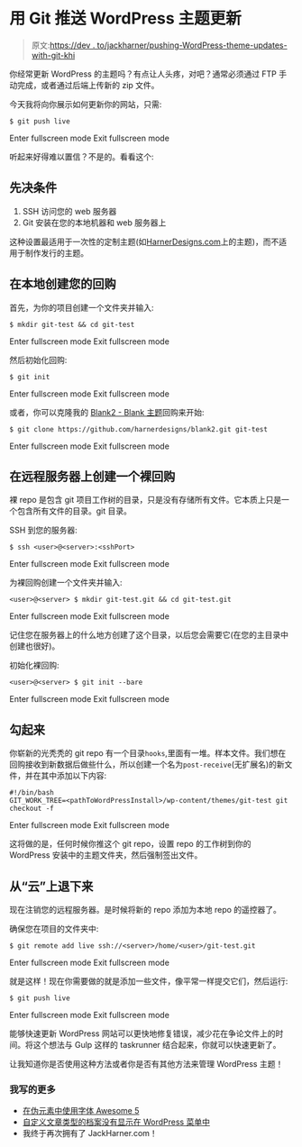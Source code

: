# 用 Git 推送 WordPress 主题更新

> 原文:[https://dev . to/jackharner/pushing-WordPress-theme-updates-with-git-khi](https://dev.to/jackharner/pushing-wordpress-theme-updates-with-git-khi)

你经常更新 WordPress 的主题吗？有点让人头疼，对吧？通常必须通过 FTP 手动完成，或者通过后端上传新的 zip 文件。

今天我将向你展示如何更新你的网站，只需:

```
$ git push live 
```

Enter fullscreen mode Exit fullscreen mode

听起来好得难以置信？不是的。看看这个:

## 先决条件

1) SSH 访问您的 web 服务器
2) Git 安装在您的本地机器和 web 服务器上

这种设置最适用于一次性的定制主题(如[HarnerDesigns.com](https://harnerdesigns.com)上的主题)，而不适用于制作发行的主题。

## 在本地创建您的回购

首先，为你的项目创建一个文件夹并输入:

```
$ mkdir git-test && cd git-test 
```

Enter fullscreen mode Exit fullscreen mode

然后初始化回购:

```
$ git init 
```

Enter fullscreen mode Exit fullscreen mode

或者，你可以克隆我的 [Blank2 - Blank 主题](https://github.com/harnerdesigns/blank2)回购来开始:

```
$ git clone https://github.com/harnerdesigns/blank2.git git-test 
```

Enter fullscreen mode Exit fullscreen mode

## 在远程服务器上创建一个裸回购

裸 repo 是包含 git 项目工作树的目录，只是没有存储所有文件。它本质上只是一个包含所有文件的目录。git 目录。

SSH 到您的服务器:

```
$ ssh <user>@<server>:<sshPort> 
```

Enter fullscreen mode Exit fullscreen mode

为裸回购创建一个文件夹并输入:

```
<user>@<server> $ mkdir git-test.git && cd git-test.git 
```

Enter fullscreen mode Exit fullscreen mode

记住您在服务器上的什么地方创建了这个目录，以后您会需要它(在您的主目录中创建也很好)。

初始化裸回购:

```
<user>@<server> $ git init --bare 
```

Enter fullscreen mode Exit fullscreen mode

## 勾起来

你崭新的光秃秃的 git repo 有一个目录`hooks`,里面有一堆。样本文件。我们想在回购接收到新数据后做些什么，所以创建一个名为`post-receive`(无扩展名)的新文件，并在其中添加以下内容:

```
#!/bin/bash
GIT_WORK_TREE=<pathToWordPressInstall>/wp-content/themes/git-test git checkout -f 
```

Enter fullscreen mode Exit fullscreen mode

这将做的是，任何时候你推这个 git repo，设置 repo 的工作树到你的 WordPress 安装中的主题文件夹，然后强制签出文件。

## 从“云”上退下来

现在注销您的远程服务器。是时候将新的 repo 添加为本地 repo 的遥控器了。

确保您在项目的文件夹中:

```
$ git remote add live ssh://<server>/home/<user>/git-test.git 
```

Enter fullscreen mode Exit fullscreen mode

就是这样！现在你需要做的就是添加一些文件，像平常一样提交它们，然后运行:

```
$ git push live 
```

Enter fullscreen mode Exit fullscreen mode

能够快速更新 WordPress 网站可以更快地修复错误，减少花在争论文件上的时间。将这个想法与 Gulp 这样的 taskrunner 结合起来，你就可以快速更新了。

让我知道你是否使用这种方法或者你是否有其他方法来管理 WordPress 主题！

### 我写的更多

*   [在伪元素中使用字体 Awesome 5](https://harnerdesigns.com/blog/using-font-awesome-5-in-pseudo-elements/)
*   [自定义文章类型的档案没有显示在 WordPress 菜单中](https://harnerdesigns.com/blog/missing-custom-post-type-archives/)
*   我终于再次拥有了 JackHarner.com！